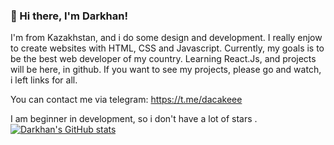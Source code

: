 ### 👋 Hi there, I'm Darkhan!
I'm from Kazakhstan, and i do some design and development. I really enjow to create websites with HTML, CSS and Javascript. Currently, my goals is to be the best web developer of my country.
Learning React.Js, and projects will be here, in github. If you want to see my projects, please go and watch, i left links for all.

You can contact me via telegram: https://t.me/dacakeee

I am beginner in development, so i don't have a lot of stars
.
[![Darkhan's GitHub stats](https://github-readme-stats.vercel.app/api?username=DarkhanB04)](https://github.com/darkhanb04/github-readme-stats)


<!---
DarkhanB04/DarkhanB04 is a ✨ special ✨ repository because its `README.md` (this file) appears on your GitHub profile.
You can click the Preview link to take a look at your changes.
--->
